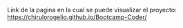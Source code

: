 Link de la pagina en la cual se puede visualizar el proyecto: https://chirulorogelio.github.io/Bootcamp-Coder/